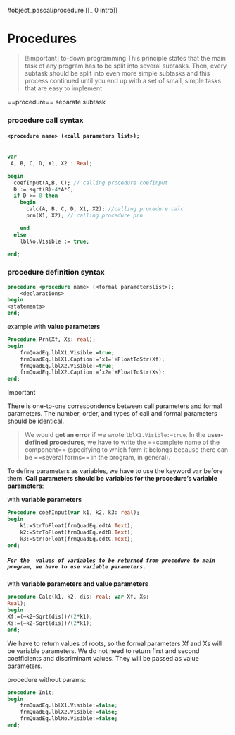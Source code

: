 #object_pascal/procedure
[[_ 0 intro]]


# Procedures
>[!important] to-down programming
>This principle states that the main task of any program has to be split into several subtasks. Then, every subtask should be split into even more simple subtasks and this process continued until you end up with a set of small, simple tasks that are easy to implement

==procedure== separate subtask


### procedure call syntax
#### `<procedure name> (<call parameters list>);`
```pascal

var
 A, B, C, D, X1, X2 : Real;

begin
  coefInput(A,B, C); // calling procedure coefInput
  D := sqrt(B)-4*A*C;
  if D >= 0 then
    begin
      calc(A, B, C, D, X1, X2); //calling procedure calc
      prn(X1, X2); // calling procedure prn

    end
  else
    lblNo.Visible := true;

end;

```

### procedure definition syntax
 ```pascal
 procedure <procedure name> (<formal parameterslist>); 
	 <declarations>
begin
<statements>
end;
 ```

example with **value parameters**
```pascal
Procedure Prn(Xf, Xs: real);
begin
	frmQuadEq.lblX1.Visible:=true;
	frmQuadEq.lblX1.Caption:=’x1=’+FloatToStr(Xf);
	frmQuadEq.lblX2.Visible:=true;
	frmQuadEq.lblX2.Caption:=’x2=’+FloatToStr(Xs);
end;
```

>[!important] 
>There is one-to-one correspondence between call parameters and formal parameters.
>The number, order, and types of call and formal parameters should be identical.

> We would **get an error** if we wrote `lblX1.Visible:=true`. In the **user-defined procedures**, we have to write the ==complete name of the component== (specifying to which form it belongs because there can be ==several forms== in the program, in general).


To define parameters as variables, we have to use the keyword
`var` before them. **Call parameters should be variables for the procedure’s variable parameters**:

with **variable parameters**
```pascal
Procedure coefInput(var k1, k2, k3: real);
begin
	k1:=StrToFloat(frmQuadEq.edtA.Text);
	k2:=StrToFloat(frmQuadEq.edtB.Text);
	k3:=StrToFloat(frmQuadEq.edtC.Text);
end;
```
##### `For the  values of variables to be returned from procedure to main program, we have to use variable parameters.`



with **variable parameters and value parameters**
```pascal
procedure Calc(k1, k2, dis: real; var Xf, Xs:
Real);
begin
Xf:=(–k2+Sqrt(dis))/(2*k1);
Xs:=(–k2-Sqrt(dis))/(2*k1);
end;
```
We have to return values of roots, so the formal parameters
Xf and Xs will be variable parameters. We do not need to return first and second coefficients and discriminant values. They will be passed as value parameters.

procedure without params:
```pascal
procedure Init;
begin
	frmQuadEq.lblX1.Visible:=false;
	frmQuadEq.lblX2.Visible:=false;
	frmQuadEq.lblNo.Visible:=false;
end;
```





